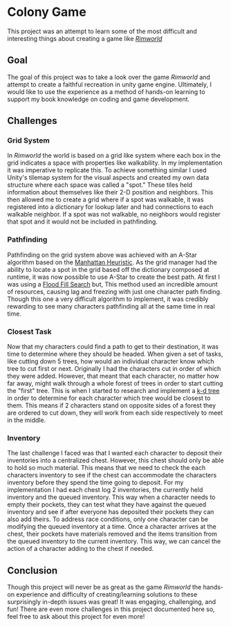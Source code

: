 #  Colony Game 
This project was an attempt to learn some of the most difficult and interesting things about creating a game like [_Rimworld_](https://store.steampowered.com/app/294100/RimWorld/)

## Goal 
The goal of this project was to take a look over the game _Rimworld_ and attempt to create a faithful recreation in unity game engine. Ultimately, I would like to use the experience as a method of hands-on learning to support my book knowledge on coding and game development. 

## Challenges 

### Grid System 
In _Rimworld_ the world is based on a grid like system where each box in the grid indicates a space with properties like walkability. In my implementation it was imperative to replicate this. To achieve something similar I used Unity's tilemap system for the visual 
aspects and created my own data structure where each space was called a "spot." These tiles held information about themselves like their 2-D position and neighbors. This then allowed me to create a grid where if a spot was walkable, it was registered into a dictionary 
for lookup later and had connections to each walkable neighbor. If a spot was not walkable, no neighbors would register that spot and it would not be included in pathfinding. 

### Pathfinding 
Pathfinding on the grid system above was achieved with an A-Star algorithm based on the [Manhattan Heuristic](https://theory.stanford.edu/~amitp/GameProgramming/Heuristics.html). As the grid manager had the ability to locate a spot in the grid based off the dictionary
composed at runtime, it was now possible to use A-Star to create the best path. At first I was using a [Flood Fill Search](https://en.wikipedia.org/wiki/Flood_fill#:~:text=The%20traditional%20flood%2Dfill%20algorithm,them%20to%20the%20replacement%20color.) but, 
This method used an incredible amount of resources, causing lag and freezing with just one character path finding. Though this one a very difficult algorithm to implement, it was credibly rewarding to see many characters pathfinding all at the same time in real time. 

### Closest Task
Now that my characters could find a path to get to their destination, it was time to determine where they should be headed. When given a set of tasks, like cutting down 5 trees, how would an individual character know which tree to cut first or next. Originally 
I had the characters cut in order of which they were added. However, that meant that each character, no matter how far away, might walk through a whole forest of trees in order to start cutting the "first" tree. This is when I started to research and implement 
a [k-d tree](https://en.wikipedia.org/wiki/K-d_tree) in order to determine for each character which tree would be closest to them. This means if 2 characters stand on opposite sides of a forest they are ordered to cut down, they will work from each side respectively to
meet in the middle. 

### Inventory 
The last challenge I faced was that I wanted each character to deposit their inventories into a centralized chest. However, this chest should only be able to hold so much material. This means that we need to check the each characters inventory to see if the chest can 
accommodate the characters inventory before they spend the time going to deposit. For my implementation I had each chest log 2 inventories, the currently held inventory and the queued inventory. This way when a character needs to empty their pockets, they can test what they
have against the queued inventory and see if after everyone has deposited their pockets they can also add theirs. To address race conditions, only one character can be modifying the queued inventory at a time. Once a character arrives at the chest, their pockets have 
materials removed and the items transition from the queued inventory to the current inventory. This way, we can cancel the action of a character adding to the chest if needed. 

## Conclusion
Though this project will never be as great as the game _Rimworld_ the hands-on experience and difficulty of creating/learning solutions to these surprisingly in-depth issues was great! It was engaging, challenging, and fun! There are even more challenges in this project
documented here so, feel free to ask about this project for even more! 

